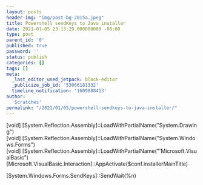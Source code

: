 ```yaml
---
layout: posts
header-img: "img/post-bg-2015a.jpeg"
title: Powershell sendKeys to Java installer
date: 2021-01-05 23:13:29.000000000 -08:00
type: post
parent_id: '0'
published: true
password: ''
status: publish
categories: []
tags: []
meta:
  _last_editor_used_jetpack: block-editor
  _publicize_job_id: '53066181332'
  timeline_notification: '1609888413'
author:
  'Scratches'
permalink: "/2021/01/05/powershell-sendkeys-to-java-installer/"
---
```


<p>[void] [System.Reflection.Assembly]::LoadWithPartialName("System.Drawing")[void] [System.Reflection.Assembly]::LoadWithPartialName("System.Windows.Forms")[void] [System.Reflection.Assembly]::LoadWithPartialName("'Microsoft.VisualBasic")[Microsoft.VisualBasic.Interaction]::AppActivate($conf.installerMainTitle)</p>


<p>[System.Windows.Forms.SendKeys]::SendWait(%n)</p>

